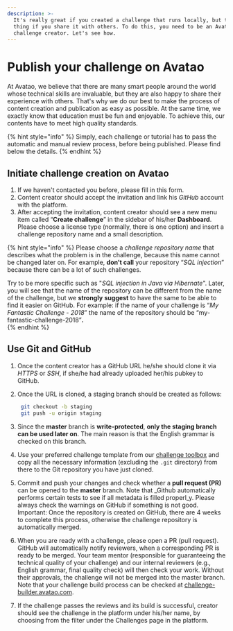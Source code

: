 ```yaml
---
description: >-
  It's really great if you created a challenge that runs locally, but the best
  thing if you share it with others. To do this, you need to be an Avatao
  challenge creator. Let's see how.
---
```


# Publish your challenge on Avatao

At Avatao, we believe that there are many smart people around the world whose technical skills are invaluable, but they are also happy to share their experience with others. That's why we do our best to make the process of content creation and publication as easy as possible. At the same time, we exactly know that education must be fun and enjoyable. To achieve this, our contents have to meet high quality standards.

{% hint style="info" %}
Simply, each challenge or tutorial has to pass the automatic and manual review process, before being published. Please find below the details.
{% endhint %}

## Initiate challenge creation on Avatao

1. If we haven't contacted you before, please fill in this form.
2. Content creator should accept the invitation and link his _GitHub_ account with the platform.
3. After accepting the invitation, content creator should see a new menu item called “**Create challenge**” in the sidebar of his/her **Dashboard**. Please choose a license type \(normally, there is one option\) and insert a challenge repository name and a small description.

{% hint style="info" %}
Please choose a _challenge repository name_ that describes what the problem is in the challenge, because this name cannot be changed later on. For example, **don’t call** your repository “_SQL injection_” because there can be a lot of such challenges.

Try to be more specific such as "_SQL injection in Java via Hibernate_". Later, you will see that the name of the repository can be different from the name of the challenge, but we **strongly** **suggest** to have the same to be able to find it easier on GitHub. For example: if the name of your challenge is “_My Fantastic Challenge - 2018_” the name of the repository should be “my-fantastic-challenge-2018”**.**  
{% endhint %}

## Use Git and GitHub

1. Once the content creator has a GitHub URL he/she should clone it via _HTTPS_ or _SSH_, if she/he had already uploaded her/his pubkey to GitHub.
2. Once the URL is cloned, a staging branch should be created as follows:

   ```bash
    git checkout -b staging
    git push -u origin staging
   ```

3. Since the **master** branch is **write-protected**, **only the staging branch can be used later on**. The main reason is that the English grammar is checked on this branch.
4. Use your preferred challenge template from our [challenge toolbox](https://github.com/avatao-content/challenge-toolbox) and copy all the necessary information \(excluding the `.git` directory\) from there to the Git repository you have just cloned.
5. Commit and push your changes and check whether a **pull request \(PR\)** can be opened to the **master** branch. Note that _Github automatically performs certain tests to see if  all metadata is filled properl_y.   Please always check the warnings on GitHub if something is not good. Important: Once the repository is created on GitHub, there are 4 weeks to complete this process, otherwise the challenge repository is automatically merged. 
6. When you are ready with a challenge, please open a PR \(pull request\). GitHub will automatically notify reviewers, when a corresponding PR is ready to be merged. Your team mentor \(responsible for guaranteeing the technical quality of your challenge\) and our internal reviewers \(e.g., English grammar, final quality check\) will then check your work. Without their approvals, the challenge will not be merged into the master branch. Note that your challenge build process can be checked at [challenge-builder.avatao.com](https://challenge-builder.avatao.com/).
7. If the challenge passes the reviews and its build is successful, creator should see the  challenge in the platform under his/her name, by choosing from the filter under the Challenges page in the platform.


